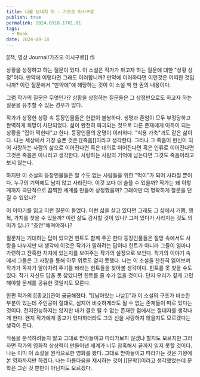 ```yaml
---
title: 나를 보내지 마 - 가즈오 이시구로
publish: true
permalink: 2024.0918.1701.01
tags:
  - Book
date: 2024-09-18
---
```

[[책, 영상 Journal/가즈오 이시구로]] 作

상황을 상정하고 하는 질문이 있다.
이 소설은 작가가 하고자 하는 질문에 대한 "상황 상정"이다.
만약에 이렇다면 그래도 이러합니까?
만약에 이러하다면 이런것은 어떠한 것입니까?
이런 질문에서 "만약에"에 해당하는 것이 이 소설 책 한 권의 내용이다.

그럼 작가의 질문은 무엇인가?
상황을 상정하는 질문들은 그 상정만으로도 
하고자 하는 질문을 유추할 수 있는 경우가 많다.

작가가 상정한 상황 속 등장인물들은 한없이 불쌍하다.
생명과 존엄이 모두 부정당하고 완벽하게 희망이 차단되었다.
삶이 완전히 파괴되는 것으로 다른 존재에게 이득이 되는 상황을
"잡아 먹힌다"고 한다. 등장인물의 운명이 이러하다.
"식용 가축"과도 같은 삶이다.
나는 세상에서 가장 슬픈 것은 [[죽음]]이라고 생각한다.
그러나 그 죽음이 헌신이 되어 사랑하는 사람의 삶으로 이어진다면
혹은 대의로 이어진다면 혹은 인류로 이어진다면 그것은 죽음은 아니라고 생각한다.
사랑하는 사람의 기억에 남는다면 그것도 죽음이라고 보지 않는다.

하지만 이 소설의 등장인물들은 알 수도 없는 사람들을 위한 "먹이"가 되어 사라질 뿐이다.
누구의 기억에도 남지 않고 사라진다.
이것 보다 더 슬플 수 있을까?
작가는 왜 이렇게까지 극단적으로 끔찍한 세계를 만들어 상정했을까?
그래야만 더 명확하게 잘문을 던질 수 있었나?

이 이야기를 읽고 이런 질문이 들었다.
이런 삶을 살고 있다면
그래도 그 삶에서 기쁨, 행복, 가치를 찾을 수 있을까?
이런 삶도 감사할 것이 있나?
그저 있다가 사라지는 것도 의미가 있나?
"초연"해져야하나?

질문자는 기대하는 답이 있으면 힌트도 함께 주곤 한다
등장인물들은 절망 속에서도 사랑을 나누지만
내 생각에 이것은 작가가 말하려는 답이나 힌트가 아니라
그들이 얼마나 가련하고 잔혹한 처지에 있는지를 보여주는 작가의 설정으로 보인다. 
작가의 이야기 속에서 그들은 그 사랑을 통해 아무 위로도 얻지 못했다.
나는 이 소설을 찬찬히 읽어보며 작가가 독자가 알아차려 주기를 바라는 힌트들을 찾아볼 생각이다.
힌트를 못 찾을 수도 있다.
작가 자신도 답을 못 찾았다면 힌트를 줄 수가 없을 것이다.
단지 우리가 깊게 고민해야할 문제를 공유한 것일지도 모른다.

한편 작가의 [[종교]]관이 궁금해졌다.
"[[남아있는 나날]]"과 이 소설의 구조가 비슷한 부분이 있는데
주인공이 절대로, 심지어 비슷하게라도 될 수 없는 존재들이 따로 있다는 것이다.
전지전능하지는 않지만 내가 결코 될 수 없는 존재란 점에서는 절대자를 생각나게 한다.
왠지 작가에게 종교가 있다하더라도 그의 신을 사랑하지 않을지도 모르겠다는 생각이 든다.

작품을 분석하려들지 말고 그대로 받아들이고 따라가보지 않겠냐 할지도 모르지만 그러자면 작가의 영화적 상상력이 만들어낸 세계가 너무 참혹해서 끝까지 읽지 못할 것이다.
나는 이미 이 소설을 원작으로한 영화를 봤다. 그대로 받아들이고 따라가는 것은 기왕에 본 영화까지만 하겠다. 나는 아름다움을 제시하는 것이 [[문학]]이라고 생각했었는데 문학은 그런 것 뿐만이 아닌지도 모르겠다.